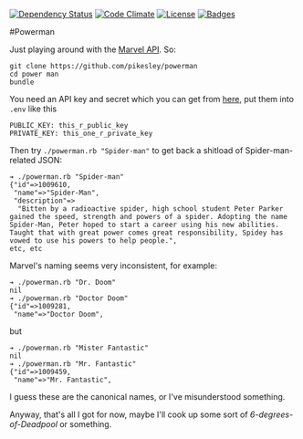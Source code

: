 [![Dependency Status](http://img.shields.io/gemnasium/pikesley/powerman.svg)](https://gemnasium.com/pikesley/powerman)
[![Code Climate](http://img.shields.io/codeclimate/github/pikesley/powerman.svg)](https://codeclimate.com/github/pikesley/powerman)
[![License](http://img.shields.io/:license-mit-blue.svg)](http://pikesley.mit-license.org)
[![Badges](http://img.shields.io/:badges-4/4-ff6799.svg)](https://github.com/pikesley/badger)

#Powerman

Just playing around with the [Marvel API](http://developer.marvel.com/). So:

    git clone https://github.com/pikesley/powerman
    cd power man
    bundle

You need an API key and secret which you can get from [here](https://developer.marvel.com/signup), put them into `.env` like this

    PUBLIC_KEY: this_r_public_key
    PRIVATE_KEY: this_one_r_private_key
    
Then try `./powerman.rb "Spider-man"` to get back a shitload of Spider-man-related JSON:

    ➔ ./powerman.rb "Spider-man"
    {"id"=>1009610,
     "name"=>"Spider-Man",
     "description"=>
      "Bitten by a radioactive spider, high school student Peter Parker gained the speed, strength and powers of a spider. Adopting the name Spider-Man, Peter hoped to start a career using his new abilities. Taught that with great power comes great responsibility, Spidey has vowed to use his powers to help people.",
    etc, etc
    
Marvel's naming seems very inconsistent, for example:

    ➔ ./powerman.rb "Dr. Doom"
    nil
    ➔ ./powerman.rb "Doctor Doom"
    {"id"=>1009281,
     "name"=>"Doctor Doom",
      
but

    ➔ ./powerman.rb "Mister Fantastic"
    nil
    ➔ ./powerman.rb "Mr. Fantastic"
    {"id"=>1009459,
     "name"=>"Mr. Fantastic",
     
I guess these are the canonical names, or I've misunderstood something.

Anyway, that's all I got for now, maybe I'll cook up some sort of _6-degrees-of-Deadpool_ or something.